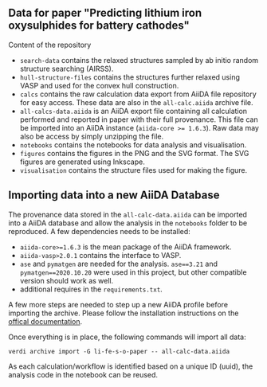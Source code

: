 ## Data for paper "Predicting lithium iron oxysulphides for battery cathodes"

Content of the repository

- `search-data` contains the relaxed structures sampled by ab initio random structure searching (AIRSS).
- `hull-structure-files` contains the structures further relaxed using VASP and used for the convex hull construction.
- `calcs` contains the raw calculation data export from AiiDA file repository for easy access. These data are also in the `all-calc.aiida` archive file.
- `all-calcs-data.aiida` is an AiiDA export file containing all calculation performed and reported in paper with their full provenance. This file can be imported into an AiiDA instance (`aiida-core >= 1.6.3`). Raw data may also be access by simply unzipping the file.
- `notebooks` contains the notebooks for data analysis and visualisation.
- `figures` contains the figures in the PNG and the SVG format. The SVG figures are generated using Inkscape.
- `visualisation` contains the structure files used for making the figure.


## Importing data into a new AiiDA Database

The provenance data stored in the `all-calc-data.aiida` can be imported into a AiiDA database and allow the analysis in the `notebooks` folder to be reproduced.
A few dependencies needs to be installed:

- `aiida-core>=1.6.3` is the mean package of the AiiDA framework.
- `aiida-vasp>2.0.1` contains the interface to VASP.
- `ase` and `pymatgen` are needed for the analysis. `ase==3.21` and `pymatgen==2020.10.20` were used in this project, but other compatible version should work as well.
- additional requires in the `requirements.txt`.

A few more steps are needed to step up a new AiiDA profile before importing the archive. Please follow the installation instructions on the [offical documentation](https://aiida.readthedocs.io/).

Once everything is in place, the following commands will import all data:

```base
verdi archive import -G li-fe-s-o-paper -- all-calc-data.aiida
```

As each calculation/workflow is identified based on a unique ID (uuid), the analysis code in the notebook can be reused. 
